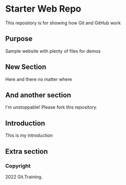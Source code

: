# Starter Web Repo

This repository is for showing how Git and GitHub work

## Purpose

Sample website with plenty of files for demos

## New Section

Here and there no matter where

## And another section

I'm unstoppable! Please fork this repository.

## Introduction

This is my introduction

## Extra section

### Copyright

2022 Git.Training.